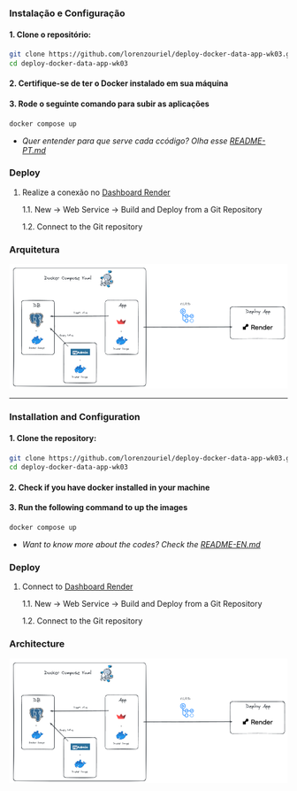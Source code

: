 ### Instalação e Configuração

#### 1. Clone o repositório:
```bash
git clone https://github.com/lorenzouriel/deploy-docker-data-app-wk03.git
cd deploy-docker-data-app-wk03
```

#### 2. Certifique-se de ter o Docker instalado em sua máquina

#### 3. Rode o seguinte comando para subir as aplicações
```bash
docker compose up
```

- *Quer entender para que serve cada ccódigo? Olha esse [README-PT.md](/docs/README-PT.md)*

### Deploy
1. Realize a conexão no [Dashboard Render](https://dashboard.render.com/web/srv-cnof66a1hbls7385dumg)

    1.1. New -> Web Service -> Build and Deploy from a Git Repository
   
    1.2. Connect to the Git repository 

### Arquitetura
![arquitetura](/docs/architecture.png)


---

### Installation and Configuration

#### 1. Clone the repository:
```bash
git clone https://github.com/lorenzouriel/deploy-docker-data-app-wk03.git
cd deploy-docker-data-app-wk03
```

#### 2. Check if you have docker installed in your machine

#### 3. Run the following command to up the images
```bash
docker compose up
```

- *Want to know more about the codes? Check the [README-EN.md](/docs/README-EN.md)*

### Deploy
1. Connect to [Dashboard Render](https://dashboard.render.com/web/srv-cnof66a1hbls7385dumg)

    1.1. New -> Web Service -> Build and Deploy from a Git Repository
   
    1.2. Connect to the Git repository 

### Architecture
![arquitetura](/docs/architecture.png)